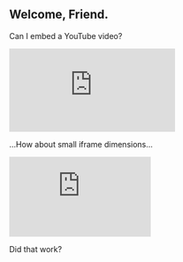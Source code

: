 ## Welcome, Friend.

Can I embed a YouTube video?

<iframe src="https://www.youtube-nocookie.com/embed/mEi8m55-Zdk?rel=0" frameborder="0" allow="autoplay; encrypted-media" allowfullscreen></iframe>

...How about small iframe dimensions...

<iframe width="256" height="144" src="https://www.youtube-nocookie.com/embed/mEi8m55-Zdk?rel=0" frameborder="0" allow="autoplay; encrypted-media" allowfullscreen></iframe>

Did that work?
